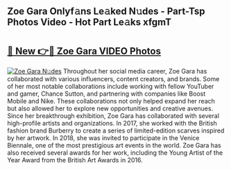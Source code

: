 ## Zoe Gara Onlyf𝚊ns Le𝚊ked N𝚞des - Part-Tsp Photos Video - Hot Part Le𝚊ks xfgmT

# <h2><a href="http://ab11085.deff.icu/?id=Zoe+Gara">🔗 New 👉🔴 Zoe Gara VIDEO Photos</a></h2>

[![Zoe Gara N𝚞des](https://i.imgur.com/rIISA9y.gif)](http://ab11085.deff.icu/?id=Zoe+Gara)
Throughout her social media career, Zoe Gara has collaborated with various influencers, content creators, and brands. Some of her most notable collaborations include working with fellow YouTuber and gamer, Chance Sutton, and partnering with companies like Boost Mobile and Nike. These collaborations not only helped expand her reach but also allowed her to explore new opportunities and creative avenues. Since her breakthrough exhibition, Zoe Gara has collaborated with several high-profile artists and organizations. In 2017, she worked with the British fashion brand Burberry to create a series of limited-edition scarves inspired by her artwork. In 2018, she was invited to participate in the Venice Biennale, one of the most prestigious art events in the world. Zoe Gara has also received several awards for her work, including the Young Artist of the Year Award from the British Art Awards in 2016.
